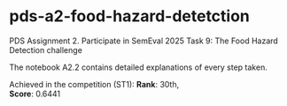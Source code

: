 # pds-a2-food-hazard-detetction
PDS Assignment 2. Participate in SemEval 2025 Task 9: The Food Hazard Detection challenge

The notebook A2.2 contains detailed explanations of every step taken.

Achieved in the competition (ST1):
**Rank**: 30th,  
**Score**: 0.6441
